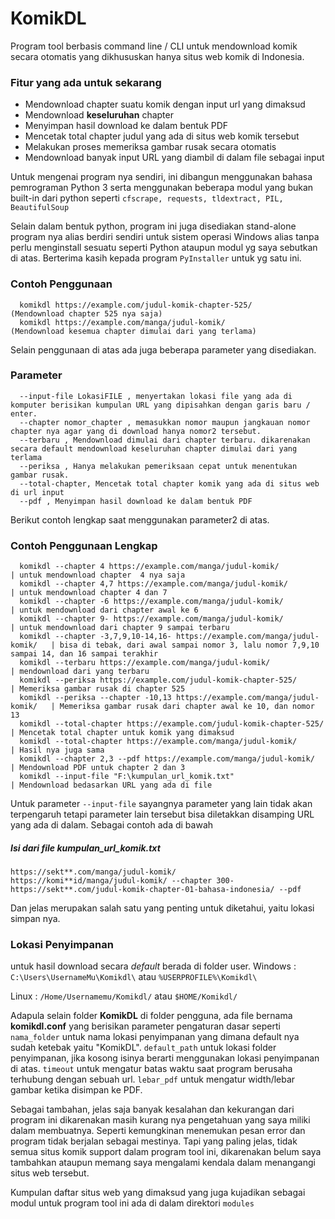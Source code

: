 # KomikDL
Program tool berbasis command line / CLI untuk mendownload komik secara otomatis yang dikhususkan hanya situs web komik di Indonesia. 

### Fitur yang ada untuk sekarang
  * Mendownload chapter suatu komik dengan input url yang dimaksud 
  * Mendownload **keseluruhan** chapter
  * Menyimpan hasil download ke dalam bentuk PDF
  * Mencetak total chapter judul yang ada di situs web komik tersebut
  * Melakukan proses memeriksa gambar rusak secara otomatis
  * Mendownload banyak input URL yang diambil di dalam file sebagai input

Untuk mengenai program nya sendiri, ini dibangun menggunakan bahasa pemrograman Python 3 
serta menggunakan beberapa modul yang bukan built-in dari python seperti 
`cfscrape, requests, tldextract, PIL, BeautifulSoup`

Selain dalam bentuk python, program ini juga disediakan stand-alone program nya alias berdiri sendiri 
untuk sistem operasi Windows alias tanpa perlu menginstall sesuatu seperti Python ataupun modul yg saya 
sebutkan di atas. Berterima kasih kepada program `PyInstaller` untuk yg satu ini.

### Contoh Penggunaan
```
  komikdl https://example.com/judul-komik-chapter-525/         (Mendownload chapter 525 nya saja)
  komikdl https://example.com/manga/judul-komik/               (Mendownload kesemua chapter dimulai dari yang terlama)
```

Selain penggunaan di atas ada juga beberapa parameter yang disediakan.
### Parameter
```
  --input-file LokasiFILE , menyertakan lokasi file yang ada di komputer berisikan kumpulan URL yang dipisahkan dengan garis baru / enter.
  --chapter nomor_chapter , memasukkan nomor maupun jangkauan nomor chapter nya agar yang di download hanya nomor2 tersebut.
  --terbaru , Mendownload dimulai dari chapter terbaru. dikarenakan secara default mendownload keseluruhan chapter dimulai dari yang terlama 
  --periksa , Hanya melakukan pemeriksaan cepat untuk menentukan gambar rusak.
  --total-chapter, Mencetak total chapter komik yang ada di situs web di url input
  --pdf , Menyimpan hasil download ke dalam bentuk PDF
```

Berikut contoh lengkap saat menggunakan parameter2 di atas.
### Contoh Penggunaan Lengkap
```
  komikdl --chapter 4 https://example.com/manga/judul-komik/                  | untuk mendownload chapter  4 nya saja
  komikdl --chapter 4,7 https://example.com/manga/judul-komik/                | untuk mendownload chapter 4 dan 7
  komikdl --chapter -6 https://example.com/manga/judul-komik/                 | untuk mendownload dari chapter awal ke 6
  komikdl --chapter 9- https://example.com/manga/judul-komik/                 | untuk mendownload dari chapter 9 sampai terbaru
  komikdl --chapter -3,7,9,10-14,16- https://example.com/manga/judul-komik/   | bisa di tebak, dari awal sampai nomor 3, lalu nomor 7,9,10 sampai 14, dan 16 sampai terakhir
  komikdl --terbaru https://example.com/manga/judul-komik/                    | mendownload dari yang terbaru
  komikdl --periksa https://example.com/judul-komik-chapter-525/              | Memeriksa gambar rusak di chapter 525
  komikdl --periksa --chapter -10,13 https://example.com/manga/judul-komik/   | Memeriksa gambar rusak dari chapter awal ke 10, dan nomor 13
  komikdl --total-chapter https://example.com/judul-komik-chapter-525/        | Mencetak total chapter untuk komik yang dimaksud
  komikdl --total-chapter https://example.com/manga/judul-komik/              | Hasil nya juga sama
  komikdl --chapter 2,3 --pdf https://example.com/manga/judul-komik/          | Mendownload PDF untuk chapter 2 dan 3
  komikdl --input-file "F:\kumpulan_url_komik.txt"                            | Mendownload bedasarkan URL yang ada di file 
```

Untuk parameter `--input-file` sayangnya parameter yang lain tidak akan terpengaruh tetapi parameter lain tersebut
bisa diletakkan disamping URL yang ada di dalam. Sebagai contoh ada di bawah
##### Isi dari file kumpulan_url_komik.txt
```
https://sekt**.com/manga/judul-komik/ 
https://komi**id/manga/judul-komik/ --chapter 300-
https://sekt**.com/judul-komik-chapter-01-bahasa-indonesia/ --pdf
```

Dan jelas merupakan salah satu yang penting untuk diketahui, yaitu lokasi simpan nya.
### Lokasi Penyimpanan
untuk hasil download secara *default* berada di folder user.
Windows : 
`C:\Users\UsernameMu\Komikdl\` atau `%USERPROFILE%\Komikdl\`
 
 Linux : 
 `/Home/Usernamemu/Komikdl/` atau `$HOME/Komikdl/`

Adapula selain folder **KomikDL** di folder pengguna, ada file bernama **komikdl.conf** yang berisikan parameter pengaturan dasar seperti `nama_folder` untuk nama lokasi penyimpanan yang dimana default nya sudah ketebak yaitu "KomikDL". `default_path` untuk lokasi folder penyimpanan, jika kosong isinya berarti menggunakan lokasi penyimpanan di atas. `timeout` untuk mengatur batas waktu saat program berusaha terhubung dengan sebuah url. `lebar_pdf` untuk mengatur width/lebar gambar ketika disimpan ke PDF.


Sebagai tambahan, 
jelas saja banyak kesalahan dan kekurangan dari program ini dikarenakan masih kurang nya pengetahuan yang 
saya miliki dalam membuatnya. Seperti kemungkinan menemukan pesan error dan program tidak berjalan sebagai mestinya.
Tapi yang paling jelas, tidak semua situs komik support dalam program tool ini, dikarenakan belum saya tambahkan 
ataupun memang saya mengalami kendala dalam menangangi situs web tersebut. 

Kumpulan daftar situs web yang dimaksud yang juga kujadikan sebagai modul untuk program tool ini ada di dalam direktori `modules`

